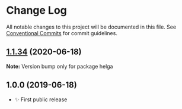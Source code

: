 # Change Log

All notable changes to this project will be documented in this file.
See [Conventional Commits](https://conventionalcommits.org) for commit guidelines.

## [1.1.34](https://gitlab.com/codsen/codsen/compare/helga@1.1.33...helga@1.1.34) (2020-06-18)

**Note:** Version bump only for package helga





## 1.0.0 (2019-06-18)

- ✨ First public release
